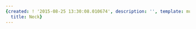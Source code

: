 ```yaml
---
{created: ! '2015-08-25 13:30:08.010674', description: '', template: muscle.html,
  title: Neck}
---
```

